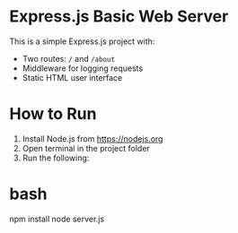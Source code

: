# Express.js Basic Web Server

This is a simple Express.js project with:

- Two routes: `/` and `/about`
- Middleware for logging requests
- Static HTML user interface
# How to Run

1. Install Node.js from https://nodejs.org  
2. Open terminal in the project folder  
3. Run the following:

# bash

npm install
node server.js
